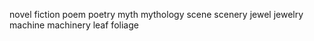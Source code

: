 
novel fiction
poem poetry
myth mythology
scene scenery
jewel jewelry
machine machinery
leaf foliage
